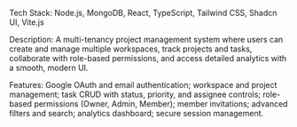 Tech Stack: Node.js, MongoDB, React, TypeScript, Tailwind CSS, Shadcn UI, Vite.js

Description:
A multi-tenancy project management system where users can create and manage multiple workspaces, track projects and tasks, collaborate with role-based permissions, and access detailed analytics with a smooth, modern UI.

Features:
Google OAuth and email authentication; workspace and project management; task CRUD with status, priority, and assignee controls; role-based permissions (Owner, Admin, Member); member invitations; advanced filters and search; analytics dashboard; secure session management.

